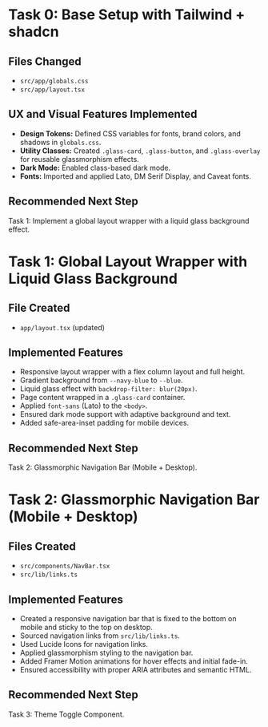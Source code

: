 
# Task 0: Base Setup with Tailwind + shadcn

## Files Changed

- `src/app/globals.css`
- `src/app/layout.tsx`

## UX and Visual Features Implemented

- **Design Tokens:** Defined CSS variables for fonts, brand colors, and shadows in `globals.css`.
- **Utility Classes:** Created `.glass-card`, `.glass-button`, and `.glass-overlay` for reusable glassmorphism effects.
- **Dark Mode:** Enabled class-based dark mode.
- **Fonts:** Imported and applied Lato, DM Serif Display, and Caveat fonts.

## Recommended Next Step

Task 1: Implement a global layout wrapper with a liquid glass background effect.

# Task 1: Global Layout Wrapper with Liquid Glass Background

## File Created

- `app/layout.tsx` (updated)

## Implemented Features

- Responsive layout wrapper with a flex column layout and full height.
- Gradient background from `--navy-blue` to `--blue`.
- Liquid glass effect with `backdrop-filter: blur(20px)`.
- Page content wrapped in a `.glass-card` container.
- Applied `font-sans` (Lato) to the `<body>`.
- Ensured dark mode support with adaptive background and text.
- Added safe-area-inset padding for mobile devices.

## Recommended Next Step

Task 2: Glassmorphic Navigation Bar (Mobile + Desktop).

# Task 2: Glassmorphic Navigation Bar (Mobile + Desktop)

## Files Created

- `src/components/NavBar.tsx`
- `src/lib/links.ts`

## Implemented Features

- Created a responsive navigation bar that is fixed to the bottom on mobile and sticky to the top on desktop.
- Sourced navigation links from `src/lib/links.ts`.
- Used Lucide Icons for navigation links.
- Applied glassmorphism styling to the navigation bar.
- Added Framer Motion animations for hover effects and initial fade-in.
- Ensured accessibility with proper ARIA attributes and semantic HTML.

## Recommended Next Step

Task 3: Theme Toggle Component.
